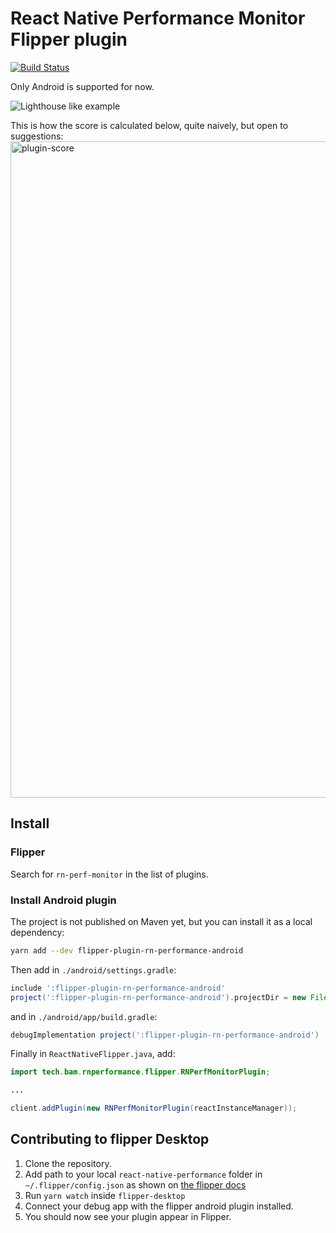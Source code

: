 # React Native Performance Monitor Flipper plugin

[![Build Status](https://app.travis-ci.com/bamlab/react-native-performance.svg?branch=master)](https://app.travis-ci.com/bamlab/react-native-performance)

Only Android is supported for now.

![Lighthouse like example](https://user-images.githubusercontent.com/4534323/93721011-7c254800-fb8d-11ea-955b-95764a99e727.jpeg)

This is how the score is calculated below, quite naively, but open to suggestions:
<img width="1050" alt="plugin-score" src="https://user-images.githubusercontent.com/4534323/142174520-ab09e61c-9727-4969-8e1e-a9b688f9fd78.png">

## Install

### Flipper

Search for `rn-perf-monitor` in the list of plugins.

### Install Android plugin

The project is not published on Maven yet, but you can install it as a local dependency:

```sh
yarn add --dev flipper-plugin-rn-performance-android
```

Then add in `./android/settings.gradle`:

```gradle
include ':flipper-plugin-rn-performance-android'
project(':flipper-plugin-rn-performance-android').projectDir = new File(rootProject.projectDir, '../node_modules/flipper-plugin-rn-performance-android')
```

and in `./android/app/build.gradle`:

```gradle
debugImplementation project(':flipper-plugin-rn-performance-android')
```

Finally in `ReactNativeFlipper.java`, add:

```java
import tech.bam.rnperformance.flipper.RNPerfMonitorPlugin;

...

client.addPlugin(new RNPerfMonitorPlugin(reactInstanceManager));
```

## Contributing to flipper Desktop

1. Clone the repository.
2. Add path to your local `react-native-performance` folder in `~/.flipper/config.json` as shown on [the flipper docs](https://fbflipper.com/docs/extending/loading-custom-plugins/)
3. Run `yarn watch` inside `flipper-desktop`
4. Connect your debug app with the flipper android plugin installed.
5. You should now see your plugin appear in Flipper.
